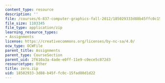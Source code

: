 ```yaml
---
content_type: resource
description: ''
file: /courses/6-837-computer-graphics-fall-2012/185029333d88b45ffc0c15fad80d1d22_zero.zip
file_size: 1103345
file_type: application/zip
learning_resource_types:
- Assignments
license: https://creativecommons.org/licenses/by-nc-sa/4.0/
ocw_type: OCWFile
parent_title: Assignments
parent_type: CourseSection
parent_uid: 2f610a3a-4ade-e0ff-11e9-c0ece5c872d3
resourcetype: Other
title: zero.zip
uid: 18502933-3d88-b45f-fc0c-15fad80d1d22
---
```

